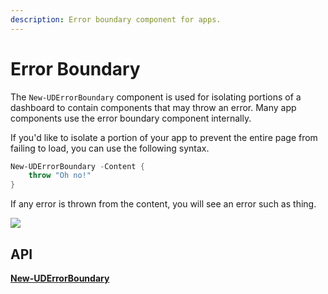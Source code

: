 ```yaml
---
description: Error boundary component for apps.
---
```


# Error Boundary

The `New-UDErrorBoundary` component is used for isolating portions of a dashboard to contain components that may throw an error. Many app components use the error boundary component internally.

If you'd like to isolate a portion of your app to prevent the entire page from failing to load, you can use the following syntax.

```powershell
New-UDErrorBoundary -Content {
    throw "Oh no!"
}
```

If any error is thrown from the content, you will see an error such as thing.

![](<../../.gitbook/assets/image (58).png>)

## API

[**New-UDErrorBoundary**](https://github.com/ironmansoftware/universal-docs/blob/master/cmdlets/New-UDErrorBoundary.txt)

